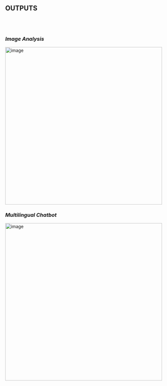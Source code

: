 <h2>OUTPUTS</h2></br>
</br>
<i><h3>Image Analysis</h3></i>
<img width="500" height="500" alt="image" src="https://github.com/user-attachments/assets/988a318e-0553-4ce6-81d7-487b6aec50dd" /></br>
<i><h3>Multilingual Chatbot</h3></i>
<img width="500" height="500" alt="image" src="https://github.com/user-attachments/assets/2cf5a628-6f99-46fc-a011-a27a848d6ed5" />


